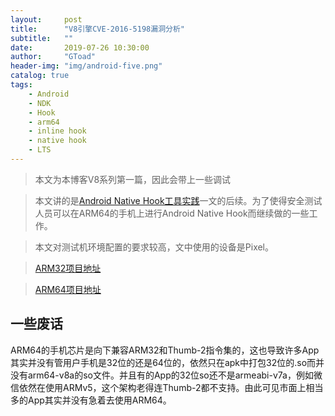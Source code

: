 ```yaml
---
layout:     post
title:      "V8引擎CVE-2016-5198漏洞分析"
subtitle:   ""
date:       2019-07-26 10:30:00
author:     "GToad"
header-img: "img/android-five.png"
catalog: true
tags:
    - Android
    - NDK
    - Hook
    - arm64
    - inline hook
    - native hook
    - LTS
---
```


> 本文为本博客V8系列第一篇，因此会带上一些调试

> 本文讲的是[Android Native Hook工具实践](https://gtoad.github.io/2018/07/06/Android-Native-Hook-Practice/)一文的后续。为了使得安全测试人员可以在ARM64的手机上进行Android Native Hook而继续做的一些工作。

> 本文对测试机环境配置的要求较高，文中使用的设备是Pixel。

> [ARM32项目地址](https://github.com/GToad/Android_Inline_Hook.git)

> [ARM64项目地址](https://github.com/GToad/Android_Inline_Hook_ARM64.git)

## 一些废话

ARM64的手机芯片是向下兼容ARM32和Thumb-2指令集的，这也导致许多App其实并没有管用户手机是32位的还是64位的，依然只在apk中打包32位的.so而并没有arm64-v8a的so文件。并且有的App的32位so还不是armeabi-v7a，例如微信依然在使用ARMv5，这个架构老得连Thumb-2都不支持。由此可见市面上相当多的App其实并没有急着去使用ARM64。